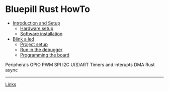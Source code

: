 # Bluepill Rust HowTo

- [Introduction and Setup](./introduction.md)
  - [Hardware setup](./setup_hardware.md)
  - [Software installation](./setup_software.md)
- [Blink a led](./blink.md)
  - [Project setup](./project_setup.md)
  - [Run in the debugger](./debugging.md)
  - [Programming the board](./programming.md)

Peripherals
  GPIO
  PWM
  SPI
  I2C
  U(S)ART
Timers and interupts
DMA
Rust async

-----------

[Links](./links.md)
